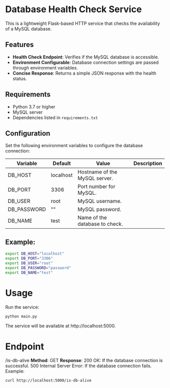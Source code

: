 # Database Health Check Service

This is a lightweight Flask-based HTTP service that checks the availability of a MySQL database. 

## Features

- **Health Check Endpoint**: Verifies if the MySQL database is accessible.
- **Environment Configurable**: Database connection settings are passed through environment variables.
- **Concise Response**: Returns a simple JSON response with the health status.

## Requirements

- Python 3.7 or higher
- MySQL server
- Dependencies listed in `requirements.txt`

## Configuration

Set the following environment variables to configure the database connection:

| Variable | Default | Value | Description |
|---|---|---|---|
| DB_HOST | localhost | Hostname of the MySQL server. |
| DB_PORT | 3306 | Port number for MySQL. |
| DB_USER | root | MySQL username. |
| DB_PASSWORD | "" | MySQL password. |
| DB_NAME | test | Name of the database to check. |

## Example:

```bash
export DB_HOST="localhost"
export DB_PORT="3306"
export DB_USER="root"
export DB_PASSWORD="password"
export DB_NAME="test"
```
# Usage
Run the service:

```bash
python main.py
```
The service will be available at http://localhost:5000.

# Endpoint
/is-db-alive
**Method**: GET
**Response**:
200 OK: If the database connection is successful.
500 Internal Server Error: If the database connection fails.
Example:
```bash
curl http://localhost:5000/is-db-alive
```
